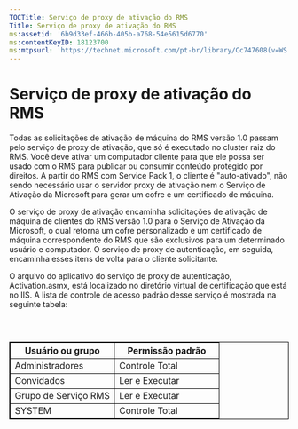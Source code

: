```yaml
---
TOCTitle: Serviço de proxy de ativação do RMS
Title: Serviço de proxy de ativação do RMS
ms:assetid: '6b9d33ef-466b-405b-a768-54e5615d6770'
ms:contentKeyID: 18123700
ms:mtpsurl: 'https://technet.microsoft.com/pt-br/library/Cc747608(v=WS.10)'
---
```


Serviço de proxy de ativação do RMS
===================================

Todas as solicitações de ativação de máquina do RMS versão 1.0 passam pelo serviço de proxy de ativação, que só é executado no cluster raiz do RMS. Você deve ativar um computador cliente para que ele possa ser usado com o RMS para publicar ou consumir conteúdo protegido por direitos. A partir do RMS com Service Pack 1, o cliente é "auto-ativado", não sendo necessário usar o servidor proxy de ativação nem o Serviço de Ativação da Microsoft para gerar um cofre e um certificado de máquina.

O serviço de proxy de ativação encaminha solicitações de ativação de máquina de clientes do RMS versão 1.0 para o Serviço de Ativação da Microsoft, o qual retorna um cofre personalizado e um certificado de máquina correspondente do RMS que são exclusivos para um determinado usuário e computador. O serviço de proxy de autenticação, em seguida, encaminha esses itens de volta para o cliente solicitante.

O arquivo do aplicativo do serviço de proxy de autenticação, Activation.asmx, está localizado no diretório virtual de certificação que está no IIS. A lista de controle de acesso padrão desse serviço é mostrada na seguinte tabela:

###  

 
<table style="border:1px solid black;">
<colgroup>
<col width="50%" />
<col width="50%" />
</colgroup>
<thead>
<tr class="header">
<th style="border:1px solid black;" >Usuário ou grupo</th>
<th style="border:1px solid black;" >Permissão padrão</th>
</tr>
</thead>
<tbody>
<tr class="odd">
<td style="border:1px solid black;">Administradores</td>
<td style="border:1px solid black;">Controle Total</td>
</tr>
<tr class="even">
<td style="border:1px solid black;">Convidados</td>
<td style="border:1px solid black;">Ler e Executar</td>
</tr>
<tr class="odd">
<td style="border:1px solid black;">Grupo de Serviço RMS</td>
<td style="border:1px solid black;">Ler e Executar</td>
</tr>
<tr class="even">
<td style="border:1px solid black;">SYSTEM</td>
<td style="border:1px solid black;">Controle Total</td>
</tr>
</tbody>
</table>

